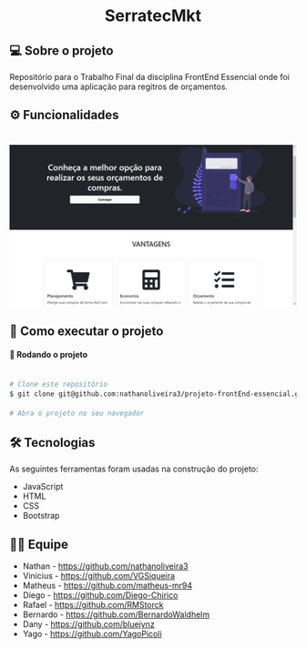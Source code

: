</p>
<h1 align="center">
    SerratecMkt
</h1>


## 💻 Sobre o projeto

Repositório para o Trabalho Final da disciplina FrontEnd Essencial onde foi desenvolvido uma aplicação para regitros de orçamentos.


## ⚙️ Funcionalidades

<h1 align="center">
    
</h1>

<img src="./assets/img1.png" />



## 🚀 Como executar o projeto


#### 🎲 Rodando o projeto

```bash

# Clone este repositório
$ git clone git@github.com:nathanoliveira3/projeto-frontEnd-essencial.git

# Abra o projeto no seu navegador 

```


## 🛠 Tecnologias

As seguintes ferramentas foram usadas na construção do projeto:

- JavaScript
- HTML
- CSS
- Bootstrap


## 👨‍💻 Equipe

- Nathan - https://github.com/nathanoliveira3
- Vinícius - https://github.com/VGSiqueira
- Matheus - https://github.com/matheus-mr94
- Diego - https://github.com/Diego-Chirico
- Rafael - https://github.com/RMStorck
- Bernardo - https://github.com/BernardoWaldhelm
- Dany - https://github.com/bluejynz
- Yago - https://github.com/YagoPicoli
